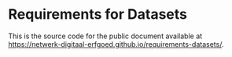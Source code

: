 # Requirements for Datasets

This is the source code for the public document available at https://netwerk-digitaal-erfgoed.github.io/requirements-datasets/.
